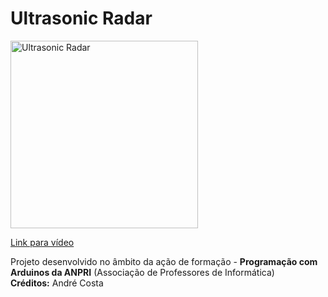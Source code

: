 # Ultrasonic Radar

<a href="https://youtu.be/AJedALcsdF4">
<img width="300" src="https://img.youtube.com/vi/AJedALcsdF4/0.jpg" alt="Ultrasonic Radar"/>
  <p>Link para vídeo</p>
</a>
<p>
  Projeto desenvolvido no âmbito da ação de formação - <b>Programação com Arduinos da ANPRI</b> (Associação de Professores de Informática)<br>
  <b>Créditos:</b> André Costa
</p>